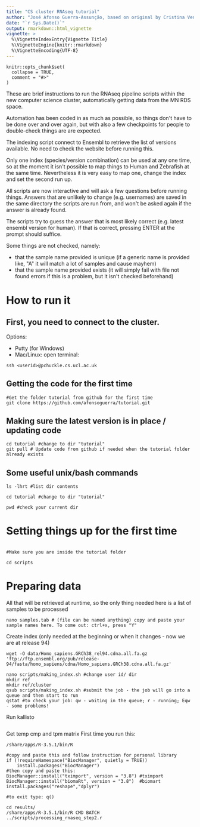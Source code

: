 ```yaml
---
title: "CS cluster RNAseq tutorial"
author: "José Afonso Guerra-Assunção, based on original by Cristina Venturini"
date: "`r Sys.Date()`"
output: rmarkdown::html_vignette
vignette: >
  %\VignetteIndexEntry{Vignette Title}
  %\VignetteEngine{knitr::rmarkdown}
  %\VignetteEncoding{UTF-8}
---
```


```{r setup, include = FALSE}
knitr::opts_chunk$set(
  collapse = TRUE,
  comment = "#>"
)
```



These are brief instructions to run the RNAseq pipeline scripts within the new computer science cluster, automatically getting data from the MN RDS space.

Automation has been coded in as much as possible, so things don't have to be done over and over again, but with also a few checkpoints for people to double-check things are are expected. 

The indexing script connect to Ensembl to retrieve the list of versions available. No need to check the website before running this. 

Only one index (species/version combination) can be used at any one time, so at the moment it isn't possible to map things to Human and Zebrafish at the same time. Nevertheless it is very easy to map one, change the index and set the second run up. 

All scripts are now interactive and will ask a few questions before running things. Answers that are unlikely to change (e.g. usernames) are saved in the same directory the scripts are run from, and won't be asked again if the answer is already found. 

The scripts try to guess the answer that is most likely correct (e.g. latest ensembl version for human). If that is correct, pressing ENTER at the prompt should suffice. 

Some things are not checked, namely:
- that the sample name provided is unique (if a generic name is provided like, "A" it will match a lot of samples and cause mayhem)
- that the sample name provided exists (it will simply fail with file not found errors if this is a problem, but it isn't checked beforehand)


# How to run it


## First, you need to connect to the cluster. 


Options:
- Putty (for Windows)
- Mac/Linux: open terminal:
```{bash,eval = FALSE}
ssh <userid>@pchuckle.cs.ucl.ac.uk
```


## Getting the code for the first time

```{bash,eval = FALSE}
#Get the folder tutorial from github for the first time
git clone https://github.com/afonsoguerra/tutorial.git

```

## Making sure the latest version is in place / updating code

```{bash,eval = FALSE}
cd tutorial #change to dir "tutorial"
git pull # Update code from github if needed when the tutorial folder already exists
```


## Some useful unix/bash commands
```{bash,eval = FALSE}
ls -lhrt #list dir contents

cd tutorial #change to dir "tutorial"

pwd #check your current dir
```


# Setting things up for the first time
```{bash,eval = FALSE}

#Make sure you are inside the tutorial folder

cd scripts

```





# Preparing data

All that will be retrieved at runtime, so the only thing needed here is a list of samples to be processed

```{bash,eval = FALSE}
nano samples.tab # (file can be named anything) copy and paste your sample names here. To come out: ctrl+x, press "Y"

```







Create index (only needed at the beginning or when it changes - now we are at release 94)

```{bash,eval = FALSE}
wget -O data/Homo_sapiens.GRCh38_rel94.cdna.all.fa.gz 'ftp://ftp.ensembl.org/pub/release-94/fasta/homo_sapiens/cdna/Homo_sapiens.GRCh38.cdna.all.fa.gz'
```

```{bash,eval = FALSE}
nano scripts/making_index.sh #change user id/ dir
mkdir ref
mkdir ref/cluster
qsub scripts/making_index.sh #submit the job - the job will go into a queue and then start to run
qstat #to check your job: qw - waiting in the queue; r - running; Eqw - some problems!
```

Run kallisto 
```{bash,eval = FALSE}

```


Get temp cmp and tpm matrix
First time you run this: 
```{bash,eval = FALSE}
/share/apps/R-3.5.1/bin/R
```

```{r,eval = FALSE}
#copy and paste this and follow instruction for personal library
if (!requireNamespace("BiocManager", quietly = TRUE))
    install.packages("BiocManager")
#then copy and paste this:
BiocManager::install("tximport", version = "3.8") #tximport
BiocManager::install("biomaRt", version = "3.8")  #biomart
install.packages("reshape","dplyr")

#to exit type: q() 

```

```{bash,eval = FALSE}
cd results/
/share/apps/R-3.5.1/bin/R CMD BATCH ../scripts/processing_rnaseq_step2.r
```

